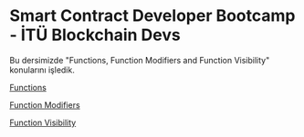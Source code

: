 # Smart Contract Developer Bootcamp - İTÜ Blockchain Devs

Bu dersimizde "Functions, Function Modifiers and Function Visibility" konularını işledik. 

[Functions](./Functions.sol)

[Function Modifiers](./FunctionModifiers.sol)

[Function Visibility](./FunctionVisibility.sol)
